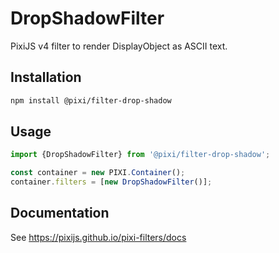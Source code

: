# DropShadowFilter

PixiJS v4 filter to render DisplayObject as ASCII text.

## Installation

```bash
npm install @pixi/filter-drop-shadow
```

## Usage

```js
import {DropShadowFilter} from '@pixi/filter-drop-shadow';

const container = new PIXI.Container();
container.filters = [new DropShadowFilter()];
```

## Documentation

See https://pixijs.github.io/pixi-filters/docs
